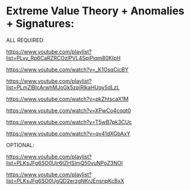 # Extreme Value Theory + Anomalies + Signatures:

ALL REQUIRED:

https://www.youtube.com/playlist?list=PLvy_Rp6CaRZRCOzlPVL4SpjPiqm80KIpH

https://www.youtube.com/watch?v=_K1OsqCicBY

https://www.youtube.com/playlist?list=PLmZlBIcArwhMJoGk5zpiRlkaHUqy5dLzL

https://www.youtube.com/watch?v=pkZhtscaX1M

https://www.youtube.com/watch?v=XPwCo4cqqt0

https://www.youtube.com/watch?v=T5wB7pk3CUc

https://www.youtube.com/watch?v=qy41dXGbAxY

OPTIONAL:

https://www.youtube.com/playlist?list=PLKsJFg6SO0Ujr6tZHSImQ50vuNPoZ3NOl

https://www.youtube.com/playlist?list=PLKsJFg6SO0UgQD2erzgNKrJEnsnpKcBxX

